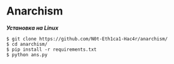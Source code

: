 # Anarchism
___Установка на Linux___
```
$ git clone https://github.com/N0t-Eth1ca1-Hac4r/anarchism/
$ cd anarchism/
$ pip install -r requirements.txt
$ python ans.py
```

